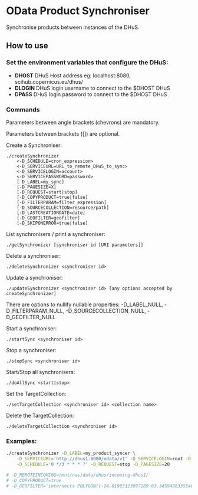# OData Product Synchroniser
Synchronise products between instances of the DHuS.

## How to use

### Set the environment variables that configure the DHuS:

+ **DHOST** DHuS Host address eg: localhost:8080, scihub.copernicus.eu/dhus/
+ **DLOGIN** DHuS login username to connect to the $DHOST DHuS
+ **DPASS** DHuS login password to connect to the $DHOST DHuS

### Commands

Parameters between angle brackets (chevrons) are mandatory.

Parameters between brackets ([]) are optional.

Create a Synchroniser:
```
./createSynchronizer
    <-D_SCHEDULE=cron_expression>
    <-D_SERVICEURL=URL_to_remote_DHuS_to_sync>
    <-D_SERVICELOGIN=account>
    <-D_SERVICEPASSWORD=password>
    [-D_LABEL=my_sync]
    [-D_PAGESIZE=X]
    [-D_REQUEST=start|stop]
    [-D_COPYPRODUCT=true|false]
    [-D_FILTERPARAM=filter_expression]
    [-D_SOURCECOLLECTION=resource/path]
    [-D_LASTCREATIONDATE=date]
    [-D_GEOFILTER=geofilter]
    [-D_SKIPONERROR=true|false]
```

List synchronisers / print a synchroniser:
```
./getSynchronizer [synchroniser id [URI parameters]]
```

Delete a synchroniser:
```
./deleteSynchronizer <synchroniser id>
```

Update a synchroniser:
```
./updateSynchronizer <synchroniser id> [any options accepted by createSynchronizer]
```

There are options to nullify nullable properties: -D_LABEL_NULL, -D_FILTERPARAM_NULL, -D_SOURCECOLLECTION_NULL, -D_GEOFILTER_NULL

Start a synchroniser:
```
./startSync <synchroniser id>
```

Stop a synchroniser:
```
./stopSync <synchroniser id>
```

Start/Stop all synchronisers:
```
./doAllSync <start|stop>
```

Set the TargetCollection:
```
./setTargetCollection <synchroniser id> <collection name>
```

Delete the TargetCollection:
```
./deleteTargetCollection <synchroniser id>
```

### Examples:

```bash
./createSynchronizer -D_LABEL=my_product_syncer \
    -D_SERVICEURL='http://dhus1:8080/odata/v1' -D_SERVICELOGIN=root -D_SERVICEPASSWORD=rootpassword \
    -D_SCHEDULE='0 */3 * * * ?' -D_REQUEST=stop -D_PAGESIZE=20

# -D_REMOTEINCOMING=/mnt/nas/data/dhus/incoming-dhus1/
# -D_COPYPRODUCT=true
# -D_GEOFILTER='intersects POLYGON((-24.61903123097289 63.345943833554685,-13.125342536439836 63.345943833554685,-13.125342536439836 66.61007811487349,-24.61903123097289 66.61007811487349,-24.61903123097289 63.345943833554685))'
```
